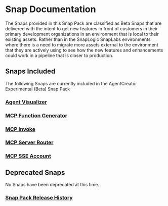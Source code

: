 # Snap Documentation

The Snaps provided in this Snap Pack are classified as Beta Snaps that are delivered with the intent to get new features in front of customers in their primary development organizations in an environment that is local to their existing assets.
Rather than in the SnapLogic SnapLabs environments where there is a need to migrate more assets external to the environment that they are actively using to see how the new features and enhancements could work in a pipeline that is closer to production.

## Snaps Included

The following Snaps are currently included in the AgentCreator Experimental (Beta) Snap Pack

### [Agent Visualizer](agent-visualizer.md)
### [MCP Function Generator](mcp-function-generator.md)
### [MCP Invoke](mcp-invoke.md)
### [MCP Server Router](mcp-server-router.md)
### [MCP SSE Account](mcp-sse-account.md)

## Deprecated Snaps

No Snaps have been deprecated at this time.

### [Snap Pack Release History](snap-pack-history.md)